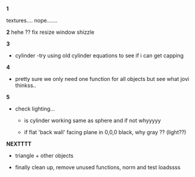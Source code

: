 

**1**

textures....
nope.......


**2**
hehe
??
fix resize window shizzle


**3**
- cylinder
		-try using old cylinder equations to see if i can get capping

**4**
- pretty sure we only need one function for all objects but see what jovi thinkss..


**5**
- check lighting...

	- is cylinder working same as sphere and if not whyyyyy

	- if flat 'back wall' facing plane in 0,0,0 black, why gray ?? (light??)



**NEXTTTT**

- triangle + other objects

- finally clean up, remove unused functions, norm and test loadssss

